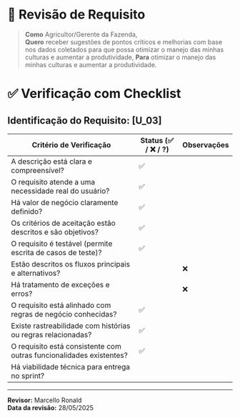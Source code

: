 # 🧪 Revisão de Requisito

> **Como** Agricultor/Gerente da Fazenda,  
> **Quero** receber sugestões de pontos críticos e melhorias com base nos dados coletados para que possa otimizar o manejo das minhas culturas e aumentar a produtividade, 
> **Para** otimizar o manejo das minhas culturas e aumentar a produtividade.


# ✅ Verificação com Checklist

**Identificação do Requisito:** [U_03]
--------------------------------------------------------------------------------------------------------------
| Critério de Verificação                                              | Status (✅ / ❌ / ?) | Observações |
|----------------------------------------------------------------------|-----------------------|-------------|
| A descrição está clara e compreensível?                              |       ✅                |             |
| O requisito atende a uma necessidade real do usuário?                | ✅                      |             |
| Há valor de negócio claramente definido?                             |             ✅          |             |
| Os critérios de aceitação estão descritos e são objetivos?           |        ✅               |             |
| O requisito é testável (permite escrita de casos de teste)?          |              ✅         |             |
| Estão descritos os fluxos principais e alternativos?                 |                       |   ❌          |
| Há tratamento de exceções e erros?                                   |                       |        ❌     |
| O requisito está alinhado com regras de negócio conhecidas?          |                     ✅  |             |
| Existe rastreabilidade com histórias ou regras relacionadas?         |         ✅              |             |
| O requisito está consistente com outras funcionalidades existentes?  |     ✅                  |             |
| Há viabilidade técnica para entrega no sprint?                       |                       |             |
--------------------------------------------------------------------------------------------------------------

**Revisor:** Marcello Ronald  
**Data da revisão:** 28/05/2025
